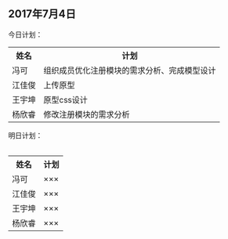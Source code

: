 ## 2017年7月4日

今日计划：
<table>
<tr>
<th>姓名</th>
<th>计划</th>
</tr>
<tr>
<td>冯可</td>
<td>组织成员优化注册模块的需求分析、完成模型设计</td>
</tr>
<tr>
<td>江佳俊</td>
<td>上传原型</td>
</tr>
<tr>
<td>王宇坤</td>
<td>原型css设计</td>
</tr>
<tr>
<td>杨欣睿</td>
<td>修改注册模块的需求分析</td>
</tr>
<table>


明日计划：
<table>
<tr>
<th>姓名</th>
<th>计划</th>
</tr>
<tr>
<td>冯可</td>
<td>×××</td>
</tr>
<tr>
<td>江佳俊</td>
<td>×××</td>
</tr>
<tr>
<td>王宇坤</td>
<td>×××</td>
</tr>
<tr>
<td>杨欣睿</td>
<td>×××</td>
</tr>
<table>


